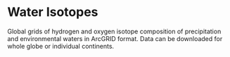 # Water Isotopes

Global grids of hydrogen and oxygen isotope composition of precipitation and environmental waters in ArcGRID format. Data can be downloaded for whole globe or individual continents.

